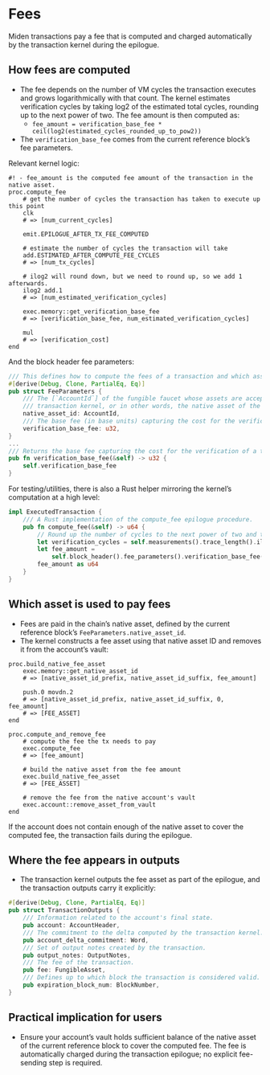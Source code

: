 # Fees

Miden transactions pay a fee that is computed and charged automatically by the transaction kernel during the epilogue.

## How fees are computed

- The fee depends on the number of VM cycles the transaction executes and grows logarithmically with that count. The kernel estimates verification cycles by taking log2 of the estimated total cycles, rounding up to the next power of two. The fee amount is then computed as:
  - `fee_amount = verification_base_fee * ceil(log2(estimated_cycles_rounded_up_to_pow2))`
- The `verification_base_fee` comes from the current reference block’s fee parameters.

Relevant kernel logic:
```246:270:crates/miden-lib/asm/kernels/transaction/lib/epilogue.masm
#! - fee_amount is the computed fee amount of the transaction in the native asset.
proc.compute_fee
    # get the number of cycles the transaction has taken to execute up this point
    clk
    # => [num_current_cycles]

    emit.EPILOGUE_AFTER_TX_FEE_COMPUTED

    # estimate the number of cycles the transaction will take
    add.ESTIMATED_AFTER_COMPUTE_FEE_CYCLES
    # => [num_tx_cycles]

    # ilog2 will round down, but we need to round up, so we add 1 afterwards.
    ilog2 add.1
    # => [num_estimated_verification_cycles]

    exec.memory::get_verification_base_fee
    # => [verification_base_fee, num_estimated_verification_cycles]

    mul
    # => [verification_cost]
end
```

And the block header fee parameters:
```309:351:crates/miden-objects/src/block/header.rs
/// This defines how to compute the fees of a transaction and which asset fees can be paid in.
#[derive(Debug, Clone, PartialEq, Eq)]
pub struct FeeParameters {
    /// The [`AccountId`] of the fungible faucet whose assets are accepted for fee payments in the
    /// transaction kernel, or in other words, the native asset of the blockchain.
    native_asset_id: AccountId,
    /// The base fee (in base units) capturing the cost for the verification of a transaction.
    verification_base_fee: u32,
}
...
/// Returns the base fee capturing the cost for the verification of a transaction.
pub fn verification_base_fee(&self) -> u32 {
    self.verification_base_fee
}
```

For testing/utilities, there is also a Rust helper mirroring the kernel’s computation at a high level:
```3:11:crates/miden-objects/src/testing/tx.rs
impl ExecutedTransaction {
    /// A Rust implementation of the compute_fee epilogue procedure.
    pub fn compute_fee(&self) -> u64 {
        // Round up the number of cycles to the next power of two and take log2 of it.
        let verification_cycles = self.measurements().trace_length().ilog2();
        let fee_amount =
            self.block_header().fee_parameters().verification_base_fee() * verification_cycles;
        fee_amount as u64
    }
}
```

## Which asset is used to pay fees

- Fees are paid in the chain’s native asset, defined by the current reference block’s `FeeParameters.native_asset_id`.
- The kernel constructs a fee asset using that native asset ID and removes it from the account’s vault:
```272:319:crates/miden-lib/asm/kernels/transaction/lib/epilogue.masm
proc.build_native_fee_asset
    exec.memory::get_native_asset_id
    # => [native_asset_id_prefix, native_asset_id_suffix, fee_amount]

    push.0 movdn.2
    # => [native_asset_id_prefix, native_asset_id_suffix, 0, fee_amount]
    # => [FEE_ASSET]
end

proc.compute_and_remove_fee
    # compute the fee the tx needs to pay
    exec.compute_fee
    # => [fee_amount]

    # build the native asset from the fee amount
    exec.build_native_fee_asset
    # => [FEE_ASSET]

    # remove the fee from the native account's vault
    exec.account::remove_asset_from_vault
end
```

If the account does not contain enough of the native asset to cover the computed fee, the transaction fails during the epilogue.

## Where the fee appears in outputs

- The transaction kernel outputs the fee asset as part of the epilogue, and the transaction outputs carry it explicitly:
```31:44:crates/miden-objects/src/transaction/outputs.rs
#[derive(Debug, Clone, PartialEq, Eq)]
pub struct TransactionOutputs {
    /// Information related to the account's final state.
    pub account: AccountHeader,
    /// The commitment to the delta computed by the transaction kernel.
    pub account_delta_commitment: Word,
    /// Set of output notes created by the transaction.
    pub output_notes: OutputNotes,
    /// The fee of the transaction.
    pub fee: FungibleAsset,
    /// Defines up to which block the transaction is considered valid.
    pub expiration_block_num: BlockNumber,
}
```

## Practical implication for users

- Ensure your account’s vault holds sufficient balance of the native asset of the current reference block to cover the computed fee. The fee is automatically charged during the transaction epilogue; no explicit fee-sending step is required. 
